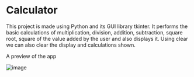 # Calculator
This project is made using Python and its GUI library tkinter. It performs the basic calculations of multiplication, division, addition, subtraction, square root, square of the value added by the user and also displays it. Using clear we can also clear the display and calculations shown.

A preview of the app

![image](https://github.com/tavneetgill/Calculator/assets/71913873/83e27571-f3a3-44a6-a6b6-bebdf245baa2)
